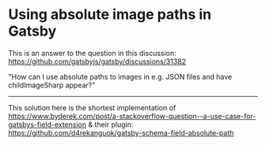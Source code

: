# Using absolute image paths in Gatsby

This is an answer to the question in this discussion: https://github.com/gatsbyjs/gatsby/discussions/31382

"How can I use absolute paths to images in e.g. JSON files and have childImageSharp appear?"

---

This solution here is the shortest implementation of https://www.byderek.com/post/a-stackoverflow-question--a-use-case-for-gatsbys-field-extension & their plugin: https://github.com/d4rekanguok/gatsby-schema-field-absolute-path
